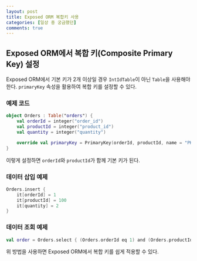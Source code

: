 ```yaml
---
layout: post
title: Exposed ORM 복합키 사용
categories: [일상 중 궁금했던]
comments: true
---
```


## Exposed ORM에서 복합 키(Composite Primary Key) 설정

Exposed ORM에서 기본 키가 2개 이상일 경우 `IntIdTable`이 아닌 `Table`을 사용해야 한다. 
`primaryKey` 속성을 활용하여 복합 키를 설정할 수 있다.

### 예제 코드
```kotlin
object Orders : Table("orders") {
    val orderId = integer("order_id")
    val productId = integer("product_id")
    val quantity = integer("quantity")

    override val primaryKey = PrimaryKey(orderId, productId, name = "PK_Orders")
}
```

이렇게 설정하면 `orderId`와 `productId`가 함께 기본 키가 된다.

### 데이터 삽입 예제
```kotlin
Orders.insert {
    it[orderId] = 1
    it[productId] = 100
    it[quantity] = 2
}
```

### 데이터 조회 예제
```kotlin
val order = Orders.select { (Orders.orderId eq 1) and (Orders.productId eq 100) }.singleOrNull()
```

위 방법을 사용하면 Exposed ORM에서 복합 키를 쉽게 적용할 수 있다.


